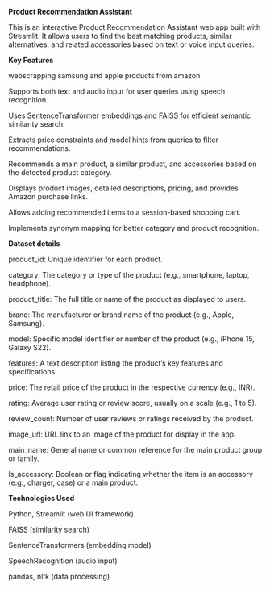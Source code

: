 **Product Recommendation Assistant**

This is an interactive Product Recommendation Assistant web app built with Streamlit. It allows users to find the best matching products, similar alternatives, and related accessories based on text or voice input queries.

**Key Features**

webscrapping samsung and apple products from amazon

Supports both text and audio input for user queries using speech recognition.

Uses SentenceTransformer embeddings and FAISS for efficient semantic similarity search.

Extracts price constraints and model hints from queries to filter recommendations.

Recommends a main product, a similar product, and accessories based on the detected product category.

Displays product images, detailed descriptions, pricing, and provides Amazon purchase links.

Allows adding recommended items to a session-based shopping cart.

Implements synonym mapping for better category and product recognition.

**Dataset details**

product_id:
Unique identifier for each product.

category:
The category or type of the product (e.g., smartphone, laptop, headphone).

product_title:
The full title or name of the product as displayed to users.

brand:
The manufacturer or brand name of the product (e.g., Apple, Samsung).

model:
Specific model identifier or number of the product (e.g., iPhone 15, Galaxy S22).

features:
A text description listing the product’s key features and specifications.

price:
The retail price of the product in the respective currency (e.g., INR).

rating:
Average user rating or review score, usually on a scale (e.g., 1 to 5).

review_count:
Number of user reviews or ratings received by the product.

image_url:
URL link to an image of the product for display in the app.

main_name:
General name or common reference for the main product group or family.

Is_accessory:
Boolean or flag indicating whether the item is an accessory (e.g., charger, case) or a main product.

**Technologies Used**

Python, Streamlit (web UI framework)

FAISS (similarity search)

SentenceTransformers (embedding model)

SpeechRecognition (audio input)

pandas, nltk (data processing)
